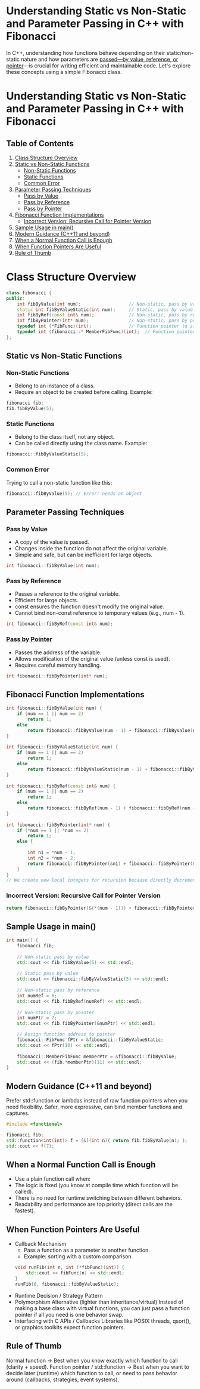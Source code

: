 # Understanding Static vs Non-Static and Parameter Passing in C++ with Fibonacci
In C++, understanding how functions behave depending on their static/non-static nature and how parameters are [passed—by value, reference, or pointer](https://nitishhsinghhh.medium.com/pass-by-value-and-pass-by-reference-in-c-15c4393eb675)—is crucial for writing efficient and maintainable code. Let's explore these concepts using a simple Fibonacci class.

# Understanding Static vs Non-Static and Parameter Passing in C++ with Fibonacci

## Table of Contents
1. [Class Structure Overview](#class-structure-overview)  
2. [Static vs Non-Static Functions](#static-vs-non-static-functions)  
   - [Non-Static Functions](#non-static-functions)  
   - [Static Functions](#static-functions)  
   - [Common Error](#common-error)  
3. [Parameter Passing Techniques](#parameter-passing-techniques)  
   - [Pass by Value](#pass-by-value)  
   - [Pass by Reference](#pass-by-reference)  
   - [Pass by Pointer](#pass-by-pointer)  
4. [Fibonacci Function Implementations](#fibonacci-function-implementations)  
   - [Incorrect Version: Recursive Call for Pointer Version](#incorrect-version-recursive-call-for-pointer-version)  
5. [Sample Usage in main()](#sample-usage-in-main)
6. [Modern Guidance (C++11 and beyond)](#modern-guidance-c11-and-beyond)  
7. [When a Normal Function Call is Enough](#when-a-normal-function-call-is-enough)  
8. [When Function Pointers Are Useful](#when-function-pointers-are-useful)  
9. [Rule of Thumb](#rule-of-thumb)  

# Class Structure Overview
```Cpp
class fibonacci {
public:
    int fibByValue(int num);                  // Non-static, pass by value
    static int fibByValueStatic(int num);     // Static, pass by value
    int fibByRef(const int& num);             // Non-static, pass by reference
    int fibByPointer(int* num);               // Non-static, pass by pointer
	typedef int (*FibFunc)(int);			  // Function pointer to static function
    typedef int (fibonacci::* MemberFibFunc)(int);	// Function pointer to non-static member function
};
```

## Static vs Non-Static Functions
### Non-Static Functions
- Belong to an instance of a class.
- Require an object to be created before calling.
Example:
```Cpp
fibonacci fib;
fib.fibByValue(5);
```
### Static Functions
- Belong to the class itself, not any object.
- Can be called directly using the class name.
Example:
```Cpp
fibonacci::fibByValueStatic(5);
```
### Common Error
Trying to call a non-static function like this:
```CPP
fibonacci::fibByValue(5); // Error: needs an object
```

## Parameter Passing Techniques

### Pass by Value
 
- A copy of the value is passed.
- Changes inside the function do not affect the original variable.
- Simple and safe, but can be inefficient for large objects.
```Cpp
int fibonacci::fibByValue(int num);
```

### Pass by Reference
 
- Passes a reference to the original variable.
- Efficient for large objects.
- const ensures the function doesn't modify the original value.
- Cannot bind non-const reference to temporary values (e.g., num - 1).

```Cpp
int fibonacci::fibByRef(const int& num);
```

### [Pass by Pointer](https://github.com/nitishhsinghhh/Tips-and-Tricks-for-Programming-using-Cpp/blob/main/Interview_Question/Pointers-in-Cpp/README.md)
 
- Passes the address of the variable.
- Allows modification of the original value (unless const is used).
- Requires careful memory handling.
```Cpp
int fibonacci::fibByPointer(int* num);
```

## Fibonacci Function Implementations
```Cpp
int fibonacci::fibByValue(int num) {
	if (num == 1 || num == 2)
		return 1;
	else
		return fibonacci::fibByValue(num - 1) + fibonacci::fibByValue(num - 2);
}
 
int fibonacci::fibByValueStatic(int num) {
	if (num == 1 || num == 2)
		return 1;
	else
		return fibonacci::fibByValueStatic(num - 1) + fibonacci::fibByValueStatic(num - 2);
}
 
int fibonacci::fibByRef(const int& num) {
	if (num == 1 || num == 2)
		return 1;
	else
		return fibonacci::fibByRef(num - 1) + fibonacci::fibByRef(num - 2);
}
 
int fibonacci::fibByPointer(int* num) {
	if (*num == 1 || *num == 2)
		return 1;
	else {
 
		int n1 = *num - 1;
		int n2 = *num - 2;
		return fibonacci::fibByPointer(&n1) + fibonacci::fibByPointer(&n2);
	}
}
// We create new local integers for recursion because directly decrementing the pointer would lead to invalid memory access.

```

### Incorrect Version: Recursive Call for Pointer Version
```Cpp
return fibonacci::fibByPointer(&(*(num - 1))) + fibonacci::fibByPointer(&(*(num - 2)));
```

## Sample Usage in main()
```Cpp
int main() {
    fibonacci fib;
 
    // Non-static pass by value
    std::cout << fib.fibByValue(5) << std::endl;
 
    // Static pass by value
    std::cout << fibonacci::fibByValueStatic(5) << std::endl;
 
    // Non-static pass by reference
    int numRef = 6;
    std::cout << fib.fibByRef(numRef) << std::endl;
 
    // Non-static pass by pointer
    int numPtr = 7;
    std::cout << fib.fibByPointer(&numPtr) << std::endl;

	// Assign function address to pointer
	fibonacci::FibFunc fPtr = &fibonacci::fibByValueStatic;
	std::cout << fPtr(10) << std::endl;
	 
	fibonacci::MemberFibFunc memberPtr = &fibonacci::fibByValue;
	std::cout << (fib.*memberPtr)(11) << std::endl;
}
```
## Modern Guidance (C++11 and beyond)
Prefer std::function or lambdas instead of raw function pointers when you need flexibility.
Safer, more expressive, can bind member functions and captures.

```Cpp
#include <functional>

fibonacci fib;
std::function<int(int)> f = [&](int n){ return fib.fibByValue(n); };
std::cout << f(7);

```

## When a Normal Function Call is Enough
- Use a plain function call when:
- The logic is fixed (you know at compile time which function will be called).
- There is no need for runtime switching between different behaviors.
- Readability and performance are top priority (direct calls are the fastest).

## When Function Pointers Are Useful
- Callback Mechanism
	- Pass a function as a parameter to another function.
   	- Example: sorting with a custom comparison.
 	```Cpp
	void runFib(int n, int (*fibFunc)(int)) {
	 	std::cout << fibFunc(n) << std::endl;
	}
	runFib(6, fibonacci::fibByValueStatic);
  ```
- Runtime Decision / Strategy Pattern
- Polymorphism Alternative (lighter than inheritance/virtual)
Instead of making a base class with virtual functions, you can just pass a function pointer if all you need is one behavior swap.
- Interfacing with C APIs / Callbacks
Libraries like POSIX threads, qsort(), or graphics toolkits expect function pointers.

## Rule of Thumb
Normal function → Best when you know exactly which function to call (clarity + speed).
Function pointer / std::function → Best when you want to decide later (runtime) which function to call, or need to pass behavior around (callbacks, strategies, event systems).



